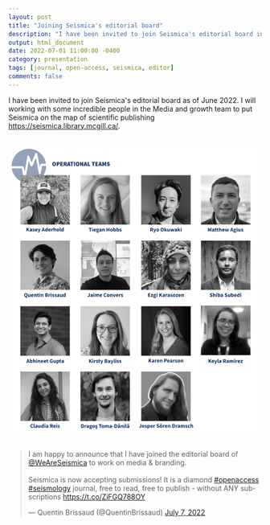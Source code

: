 ```yaml
---
layout: post
title: "Joining Seismica's editorial board"
description: "I have been invited to join Seismica's editorial board in the Media and growth team."
output: html_document
date: 2022-07-01 11:00:00 -0400
category: presentation
tags: [journal, open-access, seismica, editor]
comments: false
---
```


I have been invited to join Seismica's editorial board as of June 2022. I will working with some incredible people in the Media and growth team to put Seismica on the map of scientific publishing <https://seismica.library.mcgill.ca/>.<br><br>

![Operational team](/images/operational-teams.png)<br><br>

<blockquote class="twitter-tweet"><p lang="en" dir="ltr">I am happy to announce that I have joined the editorial board of <a href="https://twitter.com/WeAreSeismica?ref_src=twsrc%5Etfw">@WeAreSeismica</a> to work on media &amp; branding.<br><br>Seismica is now accepting submissions! It is a diamond <a href="https://twitter.com/hashtag/openaccess?src=hash&amp;ref_src=twsrc%5Etfw">#openaccess</a> <a href="https://twitter.com/hashtag/seismology?src=hash&amp;ref_src=twsrc%5Etfw">#seismology</a> journal, free to read, free to publish - without ANY subscriptions <a href="https://t.co/ZiFGQ788OY">https://t.co/ZiFGQ788OY</a></p>&mdash; Quentin Brissaud (@QuentinBrissaud) <a href="https://twitter.com/QuentinBrissaud/status/1545011804274925577?ref_src=twsrc%5Etfw">July 7, 2022</a></blockquote> <script async src="https://platform.twitter.com/widgets.js" charset="utf-8"></script>